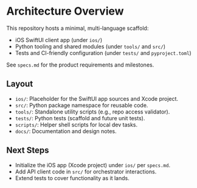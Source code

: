 # Architecture Overview

This repository hosts a minimal, multi-language scaffold:
- iOS SwiftUI client app (under `ios/`)
- Python tooling and shared modules (under `tools/` and `src/`)
- Tests and CI-friendly configuration (under `tests/` and `pyproject.toml`)

See `specs.md` for the product requirements and milestones.

## Layout
- `ios/`: Placeholder for the SwiftUI app sources and Xcode project.
- `src/`: Python package namespace for reusable code.
- `tools/`: Standalone utility scripts (e.g., repo access validator).
- `tests/`: Python tests (scaffold and future unit tests).
- `scripts/`: Helper shell scripts for local dev tasks.
- `docs/`: Documentation and design notes.

## Next Steps
- Initialize the iOS app (Xcode project) under `ios/` per `specs.md`.
- Add API client code in `src/` for orchestrator interactions.
- Extend tests to cover functionality as it lands.

